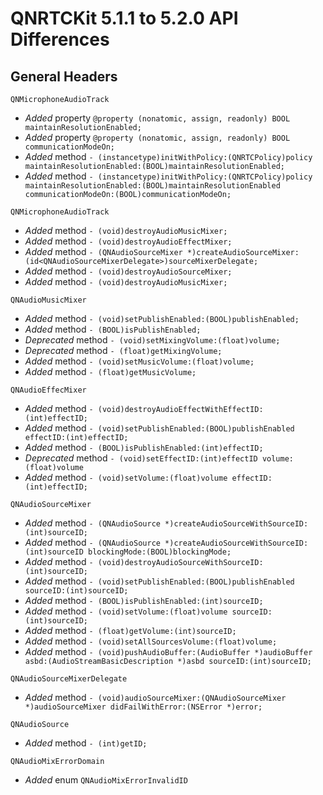 # QNRTCKit 5.1.1 to 5.2.0 API Differences

## General Headers

```
QNMicrophoneAudioTrack
```
- *Added*  property `@property (nonatomic, assign, readonly) BOOL maintainResolutionEnabled;
`
- *Added*  property `@property (nonatomic, assign, readonly) BOOL communicationModeOn;`
- *Added*  method `- (instancetype)initWithPolicy:(QNRTCPolicy)policy maintainResolutionEnabled:(BOOL)maintainResolutionEnabled;`
- *Added*  method `- (instancetype)initWithPolicy:(QNRTCPolicy)policy maintainResolutionEnabled:(BOOL)maintainResolutionEnabled communicationModeOn:(BOOL)communicationModeOn;`

```
QNMicrophoneAudioTrack
```
- *Added*  method `- (void)destroyAudioMusicMixer;`
- *Added*  method `- (void)destroyAudioEffectMixer;`
- *Added*  method `- (QNAudioSourceMixer *)createAudioSourceMixer:(id<QNAudioSourceMixerDelegate>)sourceMixerDelegate;`
- *Added*  method `- (void)destroyAudioSourceMixer;`
- *Added*  method `- (void)destroyAudioMusicMixer;`

```
QNAudioMusicMixer
```
- *Added*  method `- (void)setPublishEnabled:(BOOL)publishEnabled;`
- *Added*  method `- (BOOL)isPublishEnabled;`
- *Deprecated* method `- (void)setMixingVolume:(float)volume;`
- *Deprecated* method `- (float)getMixingVolume;`
- *Added* method `- (void)setMusicVolume:(float)volume;`
- *Added* method `- (float)getMusicVolume;`

```
QNAudioEffecMixer
```
- *Added*  method `- (void)destroyAudioEffectWithEffectID:(int)effectID;`
- *Added*  method `- (void)setPublishEnabled:(BOOL)publishEnabled effectID:(int)effectID;`
- *Added*  method `- (BOOL)isPublishEnabled:(int)effectID;`
- *Deprecated*  method `- (void)setEffectID:(int)effectID volume:(float)volume`
- *Added*  method `- (void)setVolume:(float)volume effectID:(int)effectID;`

```
QNAudioSourceMixer
```
- *Added*  method `- (QNAudioSource *)createAudioSourceWithSourceID:(int)sourceID;`
- *Added*  method `- (QNAudioSource *)createAudioSourceWithSourceID:(int)sourceID blockingMode:(BOOL)blockingMode;`
- *Added*  method `- (void)destroyAudioSourceWithSourceID:(int)sourceID;`
- *Added*  method `- (void)setPublishEnabled:(BOOL)publishEnabled sourceID:(int)sourceID;`
- *Added*  method `- (BOOL)isPublishEnabled:(int)sourceID;`
- *Added*  method `- (void)setVolume:(float)volume sourceID:(int)sourceID;`
- *Added*  method `- (float)getVolume:(int)sourceID;`
- *Added*  method `- (void)setAllSourcesVolume:(float)volume;`
- *Added*  method `- (void)pushAudioBuffer:(AudioBuffer *)audioBuffer asbd:(AudioStreamBasicDescription *)asbd sourceID:(int)sourceID;`

```
QNAudioSourceMixerDelegate
```
- *Added*  method `- (void)audioSourceMixer:(QNAudioSourceMixer *)audioSourceMixer didFailWithError:(NSError *)error;`

```
QNAudioSource
```
- *Added*  method `- (int)getID;`

```
QNAudioMixErrorDomain
```
- *Added*  enum `QNAudioMixErrorInvalidID`

